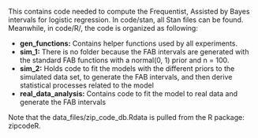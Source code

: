 This contains code needed to compute the Frequentist, Assisted by Bayes intervals for logistic regression. In code/stan, all Stan files can be found. Meanwhile, in code/R/, the code is organized as following: 

* **gen_functions:** Contains helper functions used by all experiments. 
* **sim_1:** There is no folder because the FAB intervals are generated with the standard FAB functions with a normal(0, 1) prior and n = 100.
* **sim_2:** Holds code to fit the models with the different priors to the simulated data set, to generate the FAB intervals, and then derive statistical processes related to the model
* **real_data_analysis:** Contains code to fit the model to real data and generate the FAB intervals

Note that the data_files/zip_code_db.Rdata is pulled from the R package: zipcodeR. 
